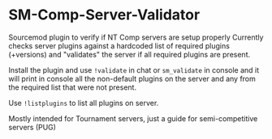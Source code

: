 # SM-Comp-Server-Validator
Sourcemod plugin to verify if NT Comp servers are setup properly
Currently checks server plugins against a hardcoded list of required plugins (+versions) and "validates" the server if all required plugins are present.  

Install the plugin and use `!validate` in chat or `sm_validate` in console and it will print in console all the non-default plugins on the server and any from the required list that were not present.  

Use `!listplugins` to list all plugins on server.  

Mostly intended for Tournament servers, just a guide for semi-competitive servers (PUG)  

  
